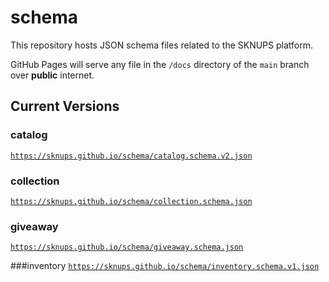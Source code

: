 # schema

This repository hosts JSON schema files related to the SKNUPS platform.

GitHub Pages will serve any file in the `/docs` directory of the `main` branch over **public** internet.

## Current Versions

### catalog
[`https://sknups.github.io/schema/catalog.schema.v2.json`](https://sknups.github.io/schema/catalog.schema.v2.json)

### collection
[`https://sknups.github.io/schema/collection.schema.json`](https://sknups.github.io/schema/collection.schema.json)

### giveaway
[`https://sknups.github.io/schema/giveaway.schema.json`](https://sknups.github.io/schema/giveaway.schema.json)

###inventory
[`https://sknups.github.io/schema/inventory.schema.v1.json`](https://sknups.github.io/schema/inventory.schema.v1.json)
